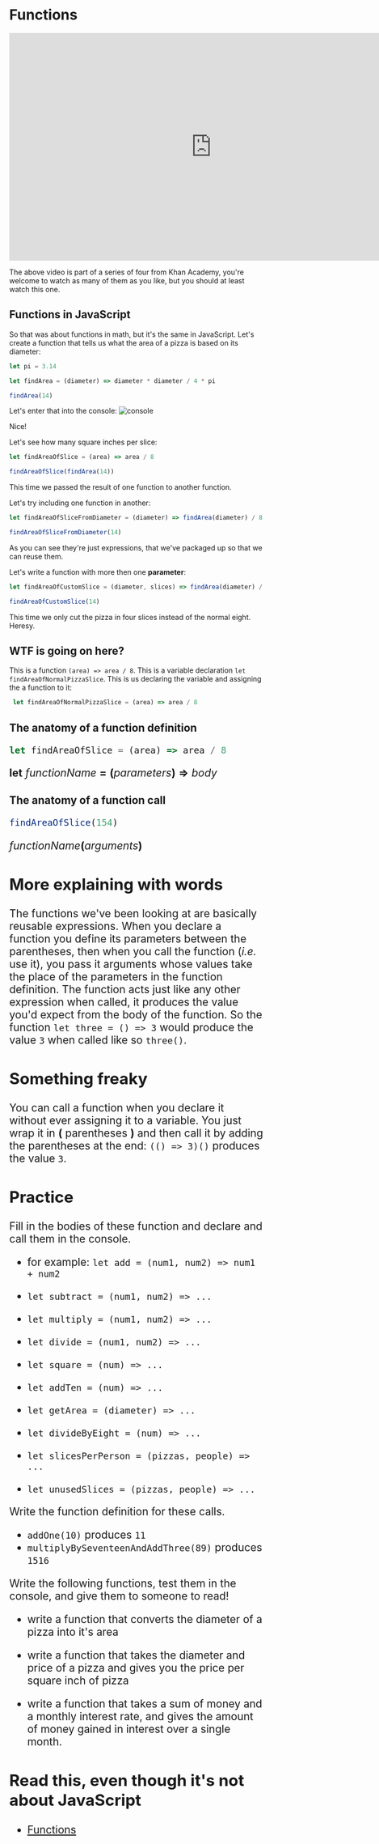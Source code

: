 # Functions

<iframe width="800" height="450" src="https://www.youtube.com/embed/VhokQhjl5t0" frameborder="0" allowfullscreen></iframe>

The above video is part of a series of four from Khan Academy, you're welcome to watch as many of them as you like, but you should at least watch this one.

## Functions in JavaScript

So that was about functions in math, but it's the same in JavaScript. Let's create a function that tells us what the area of a pizza is based on its diameter:

```javascript
let pi = 3.14

let findArea = (diameter) => diameter * diameter / 4 * pi

findArea(14)
```
Let's enter that into the console:
![console](/images/console-function.png)


Nice!

Let's see how many square inches per slice:

```javascript
let findAreaOfSlice = (area) => area / 8

findAreaOfSlice(findArea(14))
```

This time we passed the result of one function to another function.

Let's try including one function in another:

```javascript
let findAreaOfSliceFromDiameter = (diameter) => findArea(diameter) / 8

findAreaOfSliceFromDiameter(14)
```

As you can see they're just expressions, that we've packaged up so that we can reuse them.

Let's write a function with more then one **parameter**:

```javascript
let findAreaOfCustomSlice = (diameter, slices) => findArea(diameter) / slices

findAreaOfCustomSlice(14)
```

This time we only cut the pizza in four slices instead of the normal eight. Heresy.

## WTF is going on here?

This is a function `(area) => area / 8`. This is a variable declaration `let findAreaOfNormalPizzaSlice`. This is us declaring the variable and assigning the a function to it:

```javascript
 let findAreaOfNormalPizzaSlice = (area) => area / 8
```

## The anatomy of a function definition

<span style="font-size:1.5em">

```javascript
let findAreaOfSlice = (area) => area / 8
```

**let** _functionName_ **=** **(**_parameters_**)** **=>** _body_

</span>

## The anatomy of a function call

<span style="font-size:1.5em">

```javascript
findAreaOfSlice(154)
```

_functionName_**(**_arguments_**)**
</span>

## More explaining with words

The functions we've been looking at are basically reusable expressions. When you declare a function you define its parameters between the parentheses, then when you call the function (_i.e._ use it), you pass it arguments whose values take the place of the parameters in the function definition. The function acts just like any other expression when called, it produces the value you'd expect from the body of the function. So the function `let three = () => 3` would produce the value `3` when called like so `three()`.

## Something freaky

You can call a function when you declare it without ever assigning it to a variable. You just wrap it in **(** parentheses **)** and then call it by adding the parentheses at the end: `(() => 3)()` produces the value `3`.

## Practice

Fill in the bodies of these function and declare and call them in the console.

- for example: `let add = (num1, num2) => num1 + num2`

- `let subtract = (num1, num2) => ...`

- `let multiply = (num1, num2) => ...`

- `let divide = (num1, num2) => ...`

- `let square = (num) => ...`

- `let addTen = (num) => ...`

- `let getArea = (diameter) => ...`

- `let divideByEight = (num) => ...`

- `let slicesPerPerson = (pizzas, people) => ...`

- `let unusedSlices = (pizzas, people) => ...`

Write the function definition for these calls.

- `addOne(10)` produces `11`
- `multiplyBySeventeenAndAddThree(89)` produces `1516`

Write the following functions, test them in the console, and give them to someone to read!

- write a function that converts the diameter of a pizza into it's area

- write a function that takes the diameter and price of a pizza and gives you the price per square inch of pizza

- write a function that takes a sum of money and a monthly interest rate, and gives the amount of money gained in interest over a single month.

## Read this, even though it's not about JavaScript

- [Functions](http://www.cs.utah.edu/~germain/PPS/Topics/functions.html)
